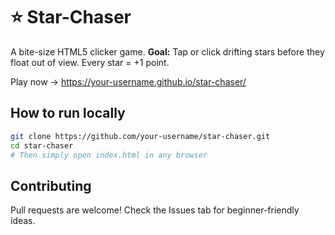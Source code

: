# ⭐ Star-Chaser

A bite-size HTML5 clicker game.
**Goal:** Tap or click drifting stars before they float out of view. Every star = +1 point.

Play now → https://your-username.github.io/star-chaser/

## How to run locally
```bash
git clone https://github.com/your-username/star-chaser.git
cd star-chaser
# Then simply open index.html in any browser
```

## Contributing

Pull requests are welcome! Check the Issues tab for beginner-friendly ideas.
